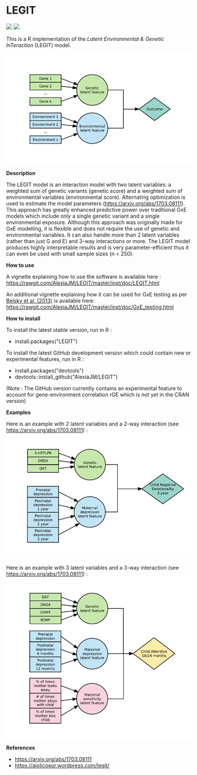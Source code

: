 # LEGIT

[![](http://cranlogs.r-pkg.org/badges/LEGIT)](http://cran.rstudio.com/web/packages/LEGIT/index.html)
[![](http://cranlogs.r-pkg.org/badges/grand-total/LEGIT)](http://cran.rstudio.com/web/packages/LEGIT/index.html)

This is a R implementation of the *Latent Environmental &amp; Genetic InTeraction* (LEGIT) model. 

![](https://raw.githubusercontent.com/AlexiaJM/LEGIT/master/images/LEGIT.png)

**Description**

The LEGIT model is an interaction model with two latent variables: a weighted sum of genetic variants (genetic score) and a weighted sum of environmental variables (environmental score). Alternating optimization is used to estimate the model parameters (https://arxiv.org/abs/1703.08111). This approach has greatly enhanced predictive power over traditional GxE models which include only a single genetic variant and a single environmental exposure. Although this approach was originally made for GxE modelling, it is flexible and does not require the use of genetic and environmental variables. It can also handle more than 2 latent variables (rather than just G and E) and 3-way interactions or more. The LEGIT model produces highly interpretable results and is very parameter-efficient thus it can even be used with small sample sizes (n < 250).

**How to use**

A vignette explaining how to use the software is available here : https://rawgit.com/AlexiaJM/LEGIT/master/inst/doc/LEGIT.html

An additional vignette explaining how it can be used for GxE testing as per [Belsky et al. (2013)](https://www.researchgate.net/publication/256600905_FormalGXEtestJCPP2013) is available here: https://rawgit.com/AlexiaJM/LEGIT/master/inst/doc/GxE_testing.html

**How to install**

To install the latest stable version, run in R :

* install.packages("LEGIT")

To install the latest GitHub development version which could contain new or experimental features, run in R :

* install.packages("devtools")
* devtools::install_github("AlexiaJM/LEGIT")

(Note : The GitHub version currently contains an experimental feature to account for gene-environment correlation rGE which is not yet in the CRAN version)

**Examples**

Here is an example with 2 latent variables and a 2-way interaction (see https://arxiv.org/abs/1703.08111) :
![](https://raw.githubusercontent.com/AlexiaJM/LEGIT/master/images/LEGIT_2way.png)

Here is an example with 3 latent variables and a 3-way interaction (see https://arxiv.org/abs/1703.08111) :
![](https://raw.githubusercontent.com/AlexiaJM/LEGIT/master/images/LEGIT_3way.png)

**References**

* https://arxiv.org/abs/1703.08111
* https://ajolicoeur.wordpress.com/legit/
